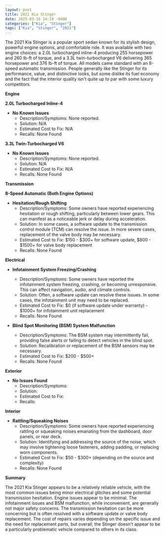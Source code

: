 ```yaml
---
layout: post
title: 2021 Kia Stinger
date: 2025-03-16 14:19 -0400
categories: ["Kia", "Stinger"]
tags: ["Kia", "Stinger", "2021"]
---
```

The 2021 Kia Stinger is a popular sport sedan known for its stylish design, powerful engine options, and comfortable ride. It was available with two engine choices: a 2.0L turbocharged inline-4 producing 255 horsepower and 260 lb-ft of torque, and a 3.3L twin-turbocharged V6 delivering 365 horsepower and 376 lb-ft of torque. All models came standard with an 8-speed automatic transmission. People generally like the Stinger for its performance, value, and distinctive looks, but some dislike its fuel economy and the fact that the interior quality isn't quite up to par with some luxury competitors.

**Engine**

**2.0L Turbocharged Inline-4**

*   **No Known Issues**
    *   Description/Symptoms: None reported.
    *   Solution: N/A
    *   Estimated Cost to Fix: N/A
    *   Recalls: None Found

**3.3L Twin-Turbocharged V6**

*   **No Known Issues**
    *   Description/Symptoms: None reported.
    *   Solution: N/A
    *   Estimated Cost to Fix: N/A
    *   Recalls: None Found

**Transmission**

**8-Speed Automatic (Both Engine Options)**

*   **Hesitation/Rough Shifting**
    *   Description/Symptoms: Some owners have reported experiencing hesitation or rough shifting, particularly between lower gears. This can manifest as a noticeable jerk or delay during acceleration.
    *   Solution: In some cases, a software update to the transmission control module (TCM) can resolve the issue. In more severe cases, replacement of the valve body may be necessary.
    *   Estimated Cost to Fix: $150 - $300+ for software update, $800 - $1500+ for valve body replacement
    *   Recalls: None Found

**Electrical**

*   **Infotainment System Freezing/Crashing**
    *   Description/Symptoms: Some owners have reported the infotainment system freezing, crashing, or becoming unresponsive. This can affect navigation, audio, and climate controls.
    *   Solution: Often, a software update can resolve these issues. In some cases, the infotainment unit may need to be replaced.
    *   Estimated Cost to Fix: $0 (if software update under warranty) - $1000+ for infotainment unit replacement
    *   Recalls: None Found

*   **Blind Spot Monitoring (BSM) System Malfunction**
    *   Description/Symptoms: The BSM system may intermittently fail, providing false alerts or failing to detect vehicles in the blind spot.
    *   Solution: Recalibration or replacement of the BSM sensors may be necessary.
    *   Estimated Cost to Fix: $200 - $500+
    *   Recalls: None Found

**Exterior**

*   **No Issues Found**
    *   Description/Symptoms:
    *   Solution:
    *   Estimated Cost to Fix:
    *   Recalls:

**Interior**

*   **Rattling/Squeaking Noises**
    *   Description/Symptoms: Some owners have reported experiencing rattling or squeaking noises emanating from the dashboard, door panels, or rear deck.
    *   Solution: Identifying and addressing the source of the noise, which may involve tightening loose fasteners, adding padding, or replacing worn components.
    *   Estimated Cost to Fix: $50 - $300+ (depending on the source and complexity)
    *   Recalls: None Found

**Summary**

The 2021 Kia Stinger appears to be a relatively reliable vehicle, with the most common issues being minor electrical glitches and some potential transmission hesitation. Engine issues appear to be minimal. The infotainment issues and BSM malfunction, while inconvenient, are generally not major safety concerns. The transmission hesitation can be more concerning but is often resolved with a software update or valve body replacement. The cost of repairs varies depending on the specific issue and the need for replacement parts, but overall, the Stinger doesn't appear to be a particularly problematic vehicle compared to others in its class.

